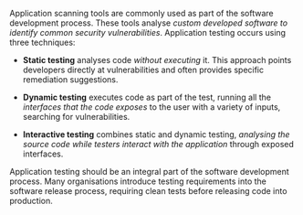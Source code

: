 
Application scanning tools are commonly used as part of the software development process. These tools analyse *custom developed software to identify common security vulnerabilities*. Application testing occurs using three techniques:

- **Static testing** analyses code *without executing* it. This approach points developers directly at vulnerabilities and often provides specific remediation suggestions.

- **Dynamic testing** executes code as part of the test, running all the *interfaces that the code exposes* to the user with a variety of inputs, searching for vulnerabilities.

- **Interactive testing** combines static and dynamic testing, *analysing the source code while testers interact with the application* through exposed interfaces.

Application testing should be an integral part of the software development process. Many organisations introduce testing requirements into the software release process, requiring clean tests before releasing code into production.
